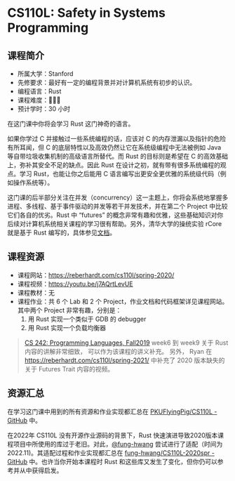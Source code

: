 # CS110L: Safety in Systems Programming

## 课程简介

- 所属大学：Stanford
- 先修要求：最好有一定的编程背景并对计算机系统有初步的认识。
- 编程语言：Rust
- 课程难度：🌟🌟🌟
- 预计学时：30 小时

在这门课中你将会学习 Rust 这门神奇的语言。

如果你学过 C 并接触过一些系统编程的话，应该对 C 的内存泄漏以及指针的危险有所耳闻，但 C 的底层特性以及高效仍然让它在系统级编程中无法被例如 Java 等自带垃圾收集机制的高级语言所替代。而 Rust 的目标则是希望在 C 的高效基础上，弥补其安全不足的缺点。因此 Rust 在设计之初，就有带有很多系统编程的观点。学习 Rust，也能让你之后能用 C 语言编写出更安全更优雅的系统级代码（例如操作系统等）。

这门课的后半部分关注在并发（concurrency）这一主题上，你将会系统地掌握多进程、多线程、基于事件驱动的并发等若干并发技术，并在第二个 Project 中比较它们各自的优劣。Rust 中 “futures” 的概念非常有趣和优雅，这些基础知识对你后续对计算机系统相关课程的学习很有帮助。另外，清华大学的操统实验 rCore 就是基于 Rust 编写的，具体参见[文档](https://rcore-os.github.io/rCore-Tutorial-Book-v3/index.html)。

## 课程资源

- 课程网站：<https://reberhardt.com/cs110l/spring-2020/>
- 课程视频：<https://youtu.be/j7AQrtLevUE>
- 课程教材：无
- 课程作业：共 6 个 Lab 和 2 个 Project，作业文档和代码框架详见课程网站。其中两个 Project 非常有趣，分别是：
  1. 用 Rust 实现一个类似于 GDB 的 debugger
  2. 用 Rust 实现一个负载均衡器

> [CS 242: Programming Languages, Fall2019](https://stanford-cs242.github.io/f19/) week6 到 week9 关于 Rust 内容的讲解非常细致， 可以作为该课程的讲义补充。 另外， Ryan 在 <https://reberhardt.com/cs110l/spring-2021/> 中补充了 2020 版本缺失的关于 Futures Trait 内容的视频。

## 资源汇总

在学习这门课中用到的所有资源和作业实现都汇总在 [PKUFlyingPig/CS110L - GitHub](https://github.com/PKUFlyingPig/CS110L) 中。

在2022年 CS110L 没有开源作业源码的背景下，Rust 快速演进导致2020版本课程项目中所使用的库过于老旧。对此，[@fung-hwang](https://github.com/fung-hwang) 尝试进行了适配（时间为2022.11)。其适配过程和作业实现都汇总在 [fung-hwang/CS110L-2020spr - GitHub](https://github.com/fung-hwang/CS110L-2020spr) 中。也许当你开始本课程时 Rust 和这些库又发生了变化，但你仍可以参考并从中获得启发。
